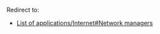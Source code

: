 Redirect to:

*   [List of applications/Internet#Network managers](/index.php/List_of_applications/Internet#Network_managers "List of applications/Internet")